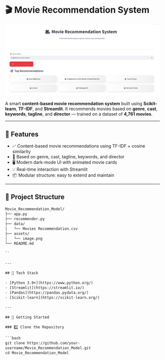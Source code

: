 # 🎬 Movie Recommendation System

![App UI](https://github.com/Vineetg2003/Movie_Recommendation_Model/blob/master/image.png)

A smart **content-based movie recommendation system** built using **Scikit-learn**, **TF-IDF**, and **Streamlit**. It recommends movies based on **genre**, **cast**, **keywords**, **tagline**, and **director** — trained on a dataset of **4,761 movies**.

---

## 🚀 Features

- ✅ Content-based movie recommendations using TF-IDF + cosine similarity
- 🎯 Based on genre, cast, tagline, keywords, and director
- 🖥️ Modern dark-mode UI with animated movie cards
- 💡 Real-time interaction with Streamlit
- 📦 Modular structure: easy to extend and maintain
---

## 📁 Project Structure

```text
Movie_Recommendation_Model/
├── app.py
├── recommender.py
├── data/
│   └── Movies Recommendation.csv
├── assets/
│   └── image.png
└── README.md

``

---

## 🧠 Tech Stack

- [Python 3.9+](https://www.python.org/)
- [Streamlit](https://streamlit.io/)
- [Pandas](https://pandas.pydata.org/)
- [Scikit-learn](https://scikit-learn.org/)

---

## 🔧 Getting Started

### 1️⃣ Clone the Repository

```bash
git clone https://github.com/your-username/Movie_Recommendation_Model.git
cd Movie_Recommendation_Model
